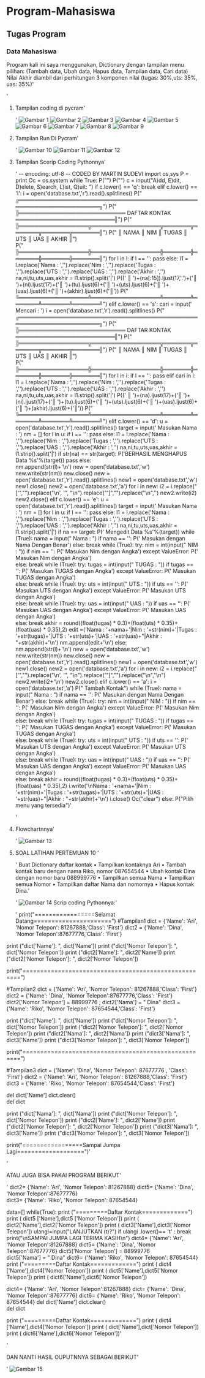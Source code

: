 # Program-Mahasiswa
## Tugas Program
### Data Mahasiswa

Program kali ini saya menggunakan, Dictionary dengan tampilan menu pilihan: (Tambah data, Ubah data, Hapus data, Tampilan data, Cari data) Nilai Akhir diambil dari perhitungan 3 komponen nilai (tugas: 30%,uts: 35%, uas: 35%)'<p>'

1. Tampilan coding di pycram'<p>'
![Gambar 1](screenshoot/s1.jpg)
![Gambar 2](screenshoot/s2.jpg)
![Gambar 3](screenshoot/s3.jpg)
![Gambar 4](screenshoot/s4.jpg)
![Gambar 5](screenshoot/s5.jpg)
![Gambar 6](screenshoot/s6.jpg)
![Gambar 7](screenshoot/s7.jpg)
![Gambar 8](screenshoot/s8.jpg)
![Gambar 9](screenshoot/s9.jpg)

2. Tampilan Run Di Pycram'<p>'
![Gambar 10](screenshoot/s10.JPG)
![Gambar 11](screenshoot/s11.JPG)
![Gambar 12](screenshoot/s12.JPG)

3. Tampilan Scerip Coding Pythonnya'<p>'
 -- encoding: utf-8 --
 CODED BY MARTIN SUDEVI
import os,sys
P = print
Oc = os.system
while True:
    P("")
    P("")
    c = input("A)dd, E)dit, D)elete, S)earch, L)ist, Q)uit: ")
    if c.lower() == 'q':
        break
    elif c.lower() == 'l':
        i = open('database.txt','r').read().splitlines()
        P(" ╔═════════════════════════════════════════════════════════════════════╗")
        P(" ╠════════════════════════════ DAFTAR KONTAK ══════════════════════════╣")
        P(" ╠══════════════════╦══════════════════╦═══════╦═══════╦═══════╦═══════╣")
        P(" ║      NAMA        ║       NIM        ║ TUGAS ║  UTS  ║  UAS  ║ AKHIR ║")        
        P(" ╠══════════════════╬══════════════════╬═══════╬═══════╬═══════╬═══════╣")
        for l in i:
            if l == '':
                pass
            else:
                l1 = l.replace('Nama : ','').replace('Nim : ','').replace('Tugas : ','').replace('UTS : ','').replace('UAS : ','').replace('Akhir : ','')
                na,ni,tu,uts,uas,akhir = l1.strip().split('|')
                P((' ║ ')+(na[:15]).ljust(17,'.')+('║ ')+(ni).ljust(17)+('║ ')+(tu).ljust(6)+('║ ')+(uts).ljust(6)+('║ ')+(uas).ljust(6)+('║ ')+(akhir).ljust(6)+('║'))
        P(" ╚══════════════════╩══════════════════╩═══════╩═══════╩═══════╩═══════╝")
    elif c.lower() == 's':
        cari = input(' Mencari : ')
        i = open('database.txt','r').read().splitlines()
        P(" ╔═════════════════════════════════════════════════════════════════════╗")
        P(" ╠════════════════════════════ DAFTAR KONTAK ══════════════════════════╣")
        P(" ╠══════════════════╦══════════════════╦═══════╦═══════╦═══════╦═══════╣")
        P(" ║      NAMA        ║       NIM        ║ TUGAS ║  UTS  ║  UAS  ║ AKHIR ║")        
        P(" ╠══════════════════╬══════════════════╬═══════╬═══════╬═══════╬═══════╣")
        for l in i:
            if l == '':
                pass
            elif cari in l:
                l1 = l.replace('Nama : ','').replace('Nim : ','').replace('Tugas : ','').replace('UTS : ','').replace('UAS : ','').replace('Akhir : ','')
                na,ni,tu,uts,uas,akhir = l1.strip().split('|')
                P((' ║ ')+(na).ljust(17)+('║ ')+(ni).ljust(17)+('║ ')+(tu).ljust(6)+('║ ')+(uts).ljust(6)+('║ ')+(uas).ljust(6)+('║ ')+(akhir).ljust(6)+('║'))
        P(" ╚══════════════════╩══════════════════╩═══════╩═══════╩═══════╩═══════╝")
    elif c.lower() == 'd':
        u = open('database.txt','r').read().splitlines()
        target = input(' Masukan Nama : ')
        nm = []
        for l in u:
            if l == '':
                pass
            else:
                l1 = l.replace('Nama : ','').replace('Nim : ','').replace('Tugas : ','').replace('UTS : ','').replace('UAS : ','').replace('Akhir : ','')
                na,ni,tu,uts,uas,akhir = l1.strip().split('|')
                if str(na) == str(target):
                    P('BERHASIL MENGHAPUS Data %s'%(target))
                    pass
                else:      
                    nm.append(str(l)+'\n')
        new = open('database.txt','w')        
        new.write(str(nm))
        new.close()
        new = open('database.txt','r').read().splitlines()
        new1 = open('database.txt','w')
        new1.close()
        new2 = open('database.txt','a')
        for i in new:
            i2 = i.replace("['","").replace("\\n', '", "\n").replace("']","").replace("\\n",'')
            new2.write(i2)
        new2.close()
    elif c.lower() == 'e':
        u = open('database.txt','r').read().splitlines()
        target = input(' Masukan Nama : ')
        nm = []
        for l in u:
            if l == '':
                pass
            else:
                l1 = l.replace('Nama : ','').replace('Nim : ','').replace('Tugas : ','').replace('UTS : ','').replace('UAS : ','').replace('Akhir : ','')
                na,ni,tu,uts,uas,akhir = l1.strip().split('|')
                if na == target:
                    P(' Mengedit Data %s'%(target))
                    while (True):
                        nama = input(" Nama : ")
                        if nama == '':
                            P(' Masukan dengan Nama Dengan Benar')
                        else:
                            break
                    while (True):
                        try:
                            nim  = int(input(" NIM  : "))
                            if nim == '':
                                P(' Masukan Nim dengan Angka')
                        except ValueError:
                            P(' Masukan Nim dengan Angka')                
                        else:
                            break
                    while (True):
                        try:
                            tugas  = int(input(" TUGAS  : "))
                            if tugas == '':
                                P(' Masukan TUGAS dengan Angka')
                        except ValueError:
                            P(' Masukan TUGAS dengan Angka')                
                        else:
                            break
                    while (True):
                        try:
                            uts  = int(input(" UTS  : "))
                            if uts == '':
                                P(' Masukan UTS dengan Angka')
                        except ValueError:
                            P(' Masukan UTS dengan Angka')                
                        else:
                            break
                    while (True):
                        try:
                            uas  = int(input(" UAS  : "))
                            if uas == '':
                                P(' Masukan UAS dengan Angka')
                        except ValueError:
                            P(' Masukan UAS dengan Angka')                
                        else:
                            break
                    akhir = round((float(tugas) * 0.3)+(float(uts) * 0.35)+(float(uas) * 0.35),2)
                    edit  =('Nama : '+nama+'|Nim : '+str(nim)+'|Tugas : '+str(tugas)+'|UTS : '+str(uts)+'|UAS : '+str(uas)+"|Akhir : "+str(akhir)+'\n')
                    nm.append(edit+'\n')
                else:      
                    nm.append(str(l)+'\n')
        new = open('database.txt','w')        
        new.write(str(nm))
        new.close()
        new = open('database.txt','r').read().splitlines()
        new1 = open('database.txt','w')
        new1.close()
        new2 = open('database.txt','a')
        for i in new:
            i2 = i.replace("['","").replace("\\n', '", "\n").replace("']","").replace("\\n","\n")
            new2.write(i2+'\n')
        new2.close()
    elif c.lower() == 'a':
        i = open('database.txt','a')
        P(" Tambah Kontak")
        while (True):
            nama = input(" Nama : ")
            if nama == '':
                P(' Masukan dengan Nama Dengan Benar')
            else:
                break
        while (True):
            try:
                nim  = int(input(" NIM  : "))
                if nim == '':
                    P(' Masukan Nim dengan Angka')
            except ValueError:
                P(' Masukan Nim dengan Angka')                
            else:
                break
        while (True):
            try:
                tugas  = int(input(" TUGAS  : "))
                if tugas == '':
                    P(' Masukan TUGAS dengan Angka')
            except ValueError:
                P(' Masukan TUGAS dengan Angka')                
            else:
                break
        while (True):
            try:
                uts  = int(input(" UTS  : "))
                if uts == '':
                    P(' Masukan UTS dengan Angka')
            except ValueError:
                P(' Masukan UTS dengan Angka')                
            else:
                break
        while (True):
            try:
                uas  = int(input(" UAS  : "))
                if uas == '':
                    P(' Masukan UAS dengan Angka')
            except ValueError:
                P(' Masukan UAS dengan Angka')                
            else:
                break
        akhir = round((float(tugas) * 0.3)+(float(uts) * 0.35)+(float(uas) * 0.35),2)
        i.write('\nNama : '+nama+'|Nim : '+str(nim)+'|Tugas : '+str(tugas)+'|UTS : '+str(uts)+'|UAS : '+str(uas)+"|Akhir : "+str(akhir)+'\n')
        i.close()
        Oc("clear")
    else:
        P("Pilih menu yang tersedia")'<p>'

4. Flowchartnnya'<p>'
![Gambar 13](screenshoot/s13.JPG)

5. SOAL LATIHAN PERTEMUAN 10 '<p>'
Buat Dictionary daftar kontak
• Tampilkan kontaknya Ari
• Tambah kontak baru dengan nama Riko, nomor 087654544
• Ubah kontak Dina dengan nomor baru 088999776
• Tampilkan semua Nama
• Tampilkan semua Nomor
• Tampilkan daftar Nama dan nomornya
• Hapus kontak Dina.'<p>'
![Gambar 14](screenshoot/s14.JPG)
Scrip coding Pythonnya:'<p>'
print("=================Selamat Datang======================")
#Tampilan1
dict = {'Name': 'Ari', 'Nomor Telepon': 81267888,'Class': 'First'}
dict2 = {'Name': 'Dina', 'Nomor Telepon':87677776,'Class': 'First'}

print ("dict['Name']: ", dict['Name'])
print ("dict['Nomor Telepon']: ", dict['Nomor Telepon'])
print ("dict2['Name']: ", dict2['Name'])
print ("dict2['Nomor Telepon']: ", dict2['Nomor Telepon'])

print("=====================================================")

#Tampilan2
dict = {'Name': 'Ari', 'Nomor Telepon': 81267888,'Class': 'First'}
dict2 = {'Name': 'Dina', 'Nomor Telepon':87677776,'Class': 'First'}
dict2['Nomor Telepon'] = 88999776 ; 
dict2['Nama'] = " Dina"
dict3 = {'Name': 'Riko', 'Nomor Telepon': 87654544,'Class': 'First'}

print ("dict['Name']: ", dict['Name'])
print ("dict['Nomor Telepon']: ", dict['Nomor Telepon'])
print ("dict2['Nomor Telepon']: ", dict2['Nomor Telepon'])
print ("dict2['Nama']: ", dict2['Nama'])
print ("dict3['Nama']: ", dict3['Name'])
print ("dict3['Nomor Telepon']: ", dict3['Nomor Telepon'])

print("=====================================================")

#Tampilan3
dict = {'Name': 'Dina', 'Nomor Telepon': 87677776 , 'Class': 'First'}
dict2 = {'Name': 'Ari', 'Nomor Telepon': 81267888,'Class': 'First'}
dict3 = {'Name': 'Riko', 'Nomor Telepon': 87654544,'Class': 'First'}


del dict['Name'] 
dict.clear()     
del dict         

print ("dict['Nama']: ", dict['Nama'])
print ("dict['Nomor Telepon']: ", dict['Nomor Telepon'])
print ("dict2['Name']: ", dict2['Name'])
print ("dict2['Nomor Telepon']: ", dict2['Nomor Telepon'])
print ("dict3['Nama']: ", dict3['Name'])
print ("dict3['Nomor Telepon']: ", dict3['Nomor Telepon'])

print("=================Sampai Jumpa Lagi===================")'<p>'

ATAU JUGA BISA PAKAI PROGRAM BERIKUT'<P>'
dict2= {'Name': 'Ari', 'Nomor Telepon': 81267888}
dict5= {'Name': 'Dina', 'Nomor Telepon':87677776}   
dict3= {'Name': 'Riko', 'Nomor Telepon': 87654544}

data=[]
while(True):
   print ("=========Daftar Kontak=============")
   print ( dict5 ['Name'],dict5 ['Nomor Telepon'])
   print ( dict2['Name'],dict2['Nomor Telepon'])
   print ( dict3['Name'],dict3['Nomor Telepon'])
   ulangi=input("LANJUTKAN (t)?")
   if ulangi .lower()== 't' :
       break
print("\nSAMPAI JUMPA LAGI TERIMA KASIH\n")
dict4= {'Name': 'Ari', 'Nomor Telepon':81267888}
dict5= {'Name': 'Dina', 'Nomor Telepon':87677776}
dict5['Nomor Telepon'] = 88999776  
dict5['Nama'] = " Dina"
dict6= {'Name': 'Riko', 'Nomor Telepon': 87654544}
print ("=========Daftar Kontak=============")
print ( dict4 ['Name'],dict4['Nomor Telepon'])
print ( dict5['Name'],dict5['Nomor Telepon'])
print ( dict6['Name'],dict6['Nomor Telepon'])

dict4= {'Name': 'Ari', 'Nomor Telepon':81267888}
dict= {'Name': 'Dina', 'Nomor Telepon':87677776}
dict6= {'Name': 'Riko', 'Nomor Telepon': 87654544}
del dict['Name'] 
dict.clear()     
del dict         

print ("=========Daftar Kontak=============")
print ( dict4 ['Name'],dict4['Nomor Telepon'])
print ( dict['Name'],dict['Nomor Telepon'])
print ( dict6['Name'],dict6['Nomor Telepon'])'<P>'

DAN NANTI HASIL OUPUTNNYA SEBAGAI BERIKUT'<P>'
![Gambar 15](screenshoot/s15.JPG)










